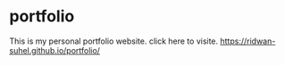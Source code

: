 # portfolio
This is my personal portfolio website. click here to visite. https://ridwan-suhel.github.io/portfolio/
